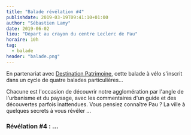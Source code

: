 ```yaml
---
title: "Balade révélation #4"
publishdate: 2019-03-19T09:41:10+01:00
author: "Sébastien Lamy"
date: 2019-06-02
lieu: "Départ au crayon du centre Leclerc de Pau"
horaire: 10h
tag:
  - balade
header: "balade.png"
---
```


En partenariat avec [Destination Patrimoine], cette balade à vélo s'inscrit dans un 
cycle de quatre balades particulières... 

<!--more--> 

Chacune est l'occasion de découvrir notre 
agglomération par l'angle de l'urbanisme et du paysage, avec les commentaires
d'un guide et des découvertes parfois inattendues. Vous pensiez connaître Pau ?
La ville à quelques secrets à vous révéler ...


### Révélation #4 : ...


[Destination Patrimoine]: http://destinationpatrimoine.fr
